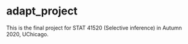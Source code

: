 # adapt_project

This is the final project for STAT 41520 (Selective inference) in Autumn 2020, UChicago.

